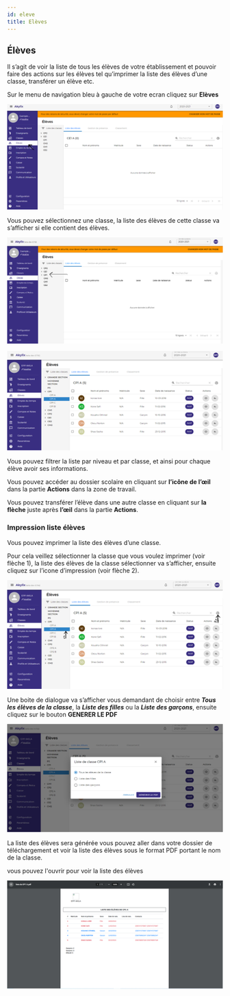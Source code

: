 ```yaml
---
id: eleve
title: Elèves
---
```


## Élèves

Il s’agit de voir la liste de tous les élèves de votre établissement et pouvoir faire des actions sur les élèves tel qu’imprimer la liste des élèves d’une classe, transférer un élève etc.

Sur le menu de navigation bleu à gauche de votre ecran cliquez sur **Elèves**

![img](../static/img/Eleve/Eleve1.PNG)

Vous pouvez sélectionnez une classe, la liste des élèves de cette classe va s’afficher si elle contient des élèves.

![img](../static/img/Eleve/EleveSelectListe.PNG)

![img](../static/img/Eleve/ListeDesEleves.PNG)

Vous pouvez filtrer la liste par niveau et par classe, et ainsi pour chaque élève avoir ses informations.

Vous pouvez accéder au dossier scolaire en cliquant sur **l’icône de l’œil** dans la partie **Actions** dans la zone de travail.

Vous pouvez transférer l’élève dans une autre classe en cliquant sur **la flèche** juste après **l’œil** dans la partie **Actions**.

### Impression liste élèves

Vous pouvez imprimer la liste des élèves d’une classe.

Pour cela veillez sélectionner la classe que vous voulez imprimer (voir flèche 1), la liste des élèves de la classe sélectionner va s’afficher, ensuite cliquez sur l’icone d’impression (voir flèche 2).

![img](../static/img/Eleve/ImpListeEleve.PNG)

Une boite de dialogue va s’afficher vous demandant de choisir entre ***Tous les élèves de la classe***, la ***Liste des filles*** ou la ***Liste des garçons***, ensuite cliquez sur le bouton **GENERER LE PDF**

![img](../static/img/Eleve/Eleve3.PNG)

La liste des élèves sera générée vous pouvez aller dans votre dossier de téléchargement et voir la liste des élèves sous le format PDF portant le nom de la classe.

vous pouvez l'ouvrir pour voir la liste des élèves

![img](../static/img/Eleve/ListeElevePDF.PNG)